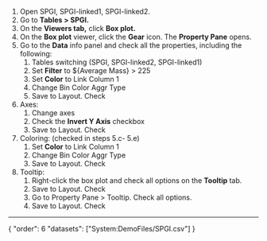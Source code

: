 1. Open SPGI, SPGI-linked1, SPGI-linked2.
2. Go to **Tables > SPGI.**
3. On the **Viewers tab,** click **Box plot.**
4. On the **Box plot** viewer, click the **Gear** icon. The **Property Pane** opens.
5. Go to the **Data** info panel and check all the properties, including the following:
    1. Tables switching (SPGI, SPGI-linked2, SPGI-linked1)
    2. Set **Filter** to ${Average Mass} > 225
    3. Set **Color** to Link Column 1
    4. Change Bin Color Aggr Type
    5. Save to Layout. Check
6. Axes:
    1. Change axes
    2. Check the **Invert Y Axis** checkbox
    3. Save to Layout. Check
7. Coloring: (checked in steps 5.c- 5.e)
    1. Set **Color** to Link Column 1
    2. Change Bin Color Aggr Type
    3. Save to Layout. Check
8. Tooltip:
    1. Right-click the box plot and check all options on the **Tooltip** tab.
    2. Save to Layout. Check
    3. Go to Property Pane > Tooltip. Check all options.
    4. Save to Layout. Check
---
{
  "order": 6
  "datasets": ["System:DemoFiles/SPGI.csv"]
}